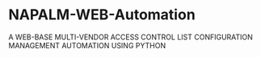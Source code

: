 # NAPALM-WEB-Automation
A WEB-BASE MULTI-VENDOR ACCESS CONTROL LIST CONFIGURATION MANAGEMENT AUTOMATION USING PYTHON

